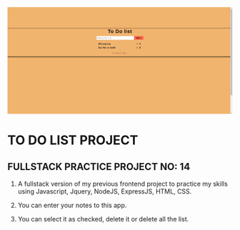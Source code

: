 ![example](public/toDoList.png)

# TO DO LIST PROJECT

## FULLSTACK PRACTICE PROJECT NO: 14

1. A fullstack version of my previous frontend project to practice my skills using Javascript, Jquery, NodeJS, ExpressJS, HTML, CSS.

2. You can enter your notes to this app.

3. You can select it as checked, delete it or delete all the list.
